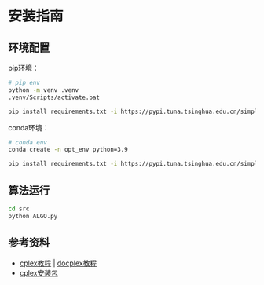 # 安装指南

## 环境配置

pip环境：

```bash
# pip env
python -m venv .venv
.venv/Scripts/activate.bat

pip install requirements.txt -i https://pypi.tuna.tsinghua.edu.cn/simple some-package
```

conda环境：

```bash
# conda env
conda create -n opt_env python=3.9

pip install requirements.txt -i https://pypi.tuna.tsinghua.edu.cn/simple some-package
```

## 算法运行

```bash
cd src
python ALGO.py
```



## 参考资料

- [cplex教程](https://www.bilibili.com/video/BV1ot411X79Z/) | [docplex教程](https://brucehan.top/2020/02/02/docplex/)
- [cplex安装包](https://ibm.ent.box.com/s/wjuh81fmorssmwwoe4eg2spfl9xrakvn)
